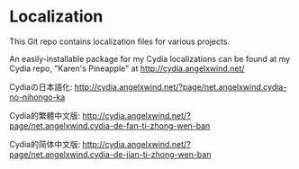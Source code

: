 Localization
============

This Git repo contains localization files for various projects.

An easily-installable package for my Cydia localizations can be found at my Cydia repo, "Karen's Pineapple" at http://cydia.angelxwind.net/

Cydiaの日本語化: http://cydia.angelxwind.net/?page/net.angelxwind.cydia-no-nihongo-ka

Cydia的繁體中文版: http://cydia.angelxwind.net/?page/net.angelxwind.cydia-de-fan-ti-zhong-wen-ban

Cydia的简体中文版: http://cydia.angelxwind.net/?page/net.angelxwind.cydia-de-jian-ti-zhong-wen-ban
